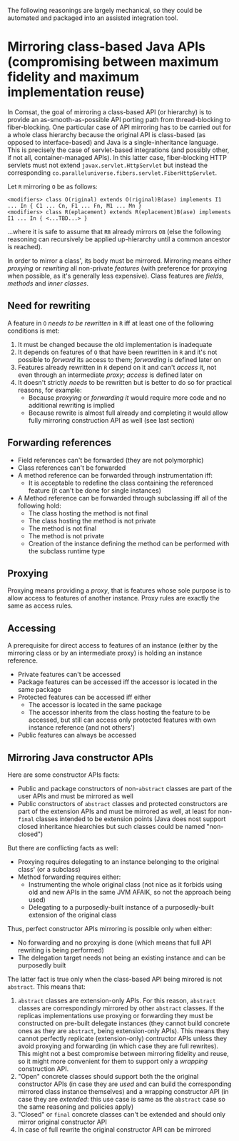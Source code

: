 The following reasonings are largely mechanical, so they could be automated and packaged into an assisted integration tool.

Mirroring class-based Java APIs (compromising between maximum fidelity and maximum implementation reuse)
========================================================================================================

In Comsat, the goal of mirroring a class-based API (or hierarchy) is to provide an as-smooth-as-possible API porting path from thread-blocking to fiber-blocking.
One particular case of API mirroring has to be carried out for a whole class hierarchy because the original API is class-based (as opposed to interface-based) and Java is a
single-inheritance language.
This is precisely the case of servlet-based integrations (and possibly other, if not all, container-managed APIs). In this latter case, fiber-blocking HTTP servlets must not extend
`javax.servlet.HttpServlet` but instead the corresponding `co.paralleluniverse.fibers.servlet.FiberHttpServlet`.

Let `R` mirroring `O` be as follows:

```
<modifiers> class O(riginal) extends O(riginal)B(ase) implements I1 ... In { C1 ... Cn, F1 ... Fn, M1 ... Mn }
<modifiers> class R(eplacement) extends R(eplacement)B(ase) implements I1 ... In { <...TBD...> }
```

...where it is safe to assume that `RB` already mirrors `OB` (else the following reasoning can recursively be applied up-hierarchy until a common ancestor is reached).

In order to mirror a class', its body must be mirrored. Mirroring means either _proxying_ or _rewriting_ all non-private _features_ (with preference for proxying when possible, as it's
generally less expensive). Class features are _fields_, _methods_ and _inner classes_.

Need for rewriting
------------------

A feature in `O` _needs to be rewritten_ in `R` iff at least one of the following conditions is met:

1. It must be changed because the old implementation is inadequate
2. It depends on features of `O` that have been rewritten in `R` and it's not possible to _forward_ its access to them; _forwarding_ is defined later on
3. Features already rewritten in `R` depend on it and can't _access_ it, not even through an intermediate _proxy_; _access_ is defined later on
4. It doesn't strictly _needs_ to be rewritten but is better to do so for practical reasons, for example:
   * Because _proxying_ or _forwarding it_ would require more code and no additional rewriting is implied
   * Because rewrite is almost full already and completing it would allow fully mirroring construction API as well (see last section)

Forwarding references
---------------------

- Field references can't be forwarded (they are not polymorphic)
- Class references can't be forwarded
- A method reference can be forwarded through instrumentation iff:
  - It is acceptable to redefine the class containing the referenced feature (it can't be done for single instances)
- A Method reference can be forwarded through subclassing iff all of the following hold:
  - The class hosting the method is not final
  - The class hosting the method is not private
  - The method is not final
  - The method is not private
  - Creation of the instance defining the method can be performed with the subclass runtime type

Proxying
--------

Proxying means providing a _proxy_, that is features whose sole purpose is to allow access to features of another instance.
Proxy rules are exactly the same as access rules.

Accessing
---------

A prerequisite for direct access to features of an instance (either by the mirroring class or by an intermediate proxy) is holding an instance reference.

- Private features can't be accessed
- Package features can be accessed iff the accessor is located in the same package
- Protected features can be accessed iff either
  - The accessor is located in the same package
  - The accessor inherits from the class hosting the feature to be accessed, but still can access only protected features with own instance reference (and not others')
- Public features can always be accessed

Mirroring Java constructor APIs
-------------------------------

Here are some constructor APIs facts:

- Public and package constructors of non-`abstract` classes are part of the user APIs and must be mirrored as well
- Public constructors of `abstract` classes and protected constructors are part of the extension APIs and must be mirrored as well, at least for non-`final` classes intended to be extension points
(Java does nost support closed inheritance hiearchies but such classes could be named "non-closed")

But there are conflicting facts as well:

- Proxying requires delegating to an instance belonging to the original class' (or a subclass)
- Method forwarding requires either:
  - Instrumenting the whole original class (not nice as it forbids using old and new APIs in the same JVM AFAIK, so not the approach being used)
  - Delegating to a purposedly-built instance of a purposedly-built extension of the original class

Thus, perfect constructor APIs mirroring is possible only when either:

- No forwarding and no proxying is done (which means that full API rewriting is being performed)
- The delegation target needs not being an existing instance and can be purposedly built

The latter fact is true only when the class-based API being mirored is not `abstract`. This means that:

1. `abstract` classes are extension-only APIs. For this reason, `abstract` classes are correspondingly mirrored by other `abstract` classes. If the replicas implementations use proxying or forwarding
they must be constructed on pre-built delegate instances (they cannot build concrete ones as they are `abstract`, being extension-only APIs). This means they cannot perfectly replicate
(extension-only) contructor APIs unless they avoid proxying and forwarding (in which case they are full rewrites).
This might not a best compromise between mirroring fidelity and reuse, so it might more convenient for them to support only a _wrapping_ construction API.
2. "Open" concrete classes should support both the the original constructor APIs (in case they are _used_ and can build the corresponding mirrored class instance themselves) and a wrapping constructor
API (in case they are _extended_: this use case is same as the `abstract` case so the same reasoning and policies apply)
3. "Closed" or `final` concrete classes can't be extended and should only mirror original constructor API
4. In case of full rewrite the original constructor API can be mirrored